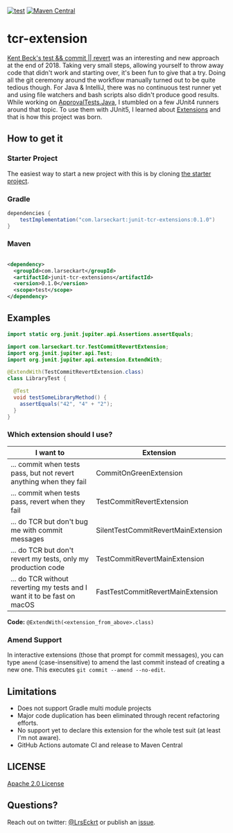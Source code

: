 [![test](https://github.com/LarsEckart/tcr-extension/actions/workflows/test.yml/badge.svg)](https://github.com/LarsEckart/tcr-extension/actions/workflows/test.yml)
[![Maven Central](https://maven-badges.herokuapp.com/maven-central/com.larseckart/junit-tcr-extensions/badge.svg)](https://maven-badges.herokuapp.com/maven-central/com.larseckart/junit-tcr-extensions)

# tcr-extension

[Kent Beck's test && commit || revert](https://medium.com/@kentbeck_7670/test-commit-revert-870bbd756864)
was an interesting and new approach at the end of 2018. Taking very small steps, allowing yourself
to throw away code that didn't work and starting over, it's been fun to give that a try. Doing all
the git ceremony around the workflow manually turned out to be quite tedious though. For Java &
IntelliJ, there was no continuous test runner yet and using file watchers and bash scripts also
didn't produce good results. While working
on [ApprovalTests.Java](https://github.com/approvals/ApprovalTests.Java), I stumbled on a few JUnit4
runners around that topic. To use them with JUnit5, I learned
about [Extensions](https://junit.org/junit5/docs/current/user-guide/#extensions) and that is how
this project was born.

## How to get it

### Starter Project

The easiest way to start a new project with this is by cloning [the starter project](https://github.com/LarsEckart/tcr-extension.starterproject).

### Gradle

```groovy
dependencies {
    testImplementation("com.larseckart:junit-tcr-extensions:0.1.0")
}
```

### Maven

```xml

<dependency>
  <groupId>com.larseckart</groupId>
  <artifactId>junit-tcr-extensions</artifactId>
  <version>0.1.0</version>
  <scope>test</scope>
</dependency>
```

## Examples

```java
import static org.junit.jupiter.api.Assertions.assertEquals;

import com.larseckart.tcr.TestCommitRevertExtension;
import org.junit.jupiter.api.Test;
import org.junit.jupiter.api.extension.ExtendWith;

@ExtendWith(TestCommitRevertExtension.class)
class LibraryTest {

  @Test
  void testSomeLibraryMethod() {
    assertEquals("42", "4" + "2");
  }
}
```

### Which extension should I use?

| I want to | Extension |
|-----------|-----------|
| ... commit when tests pass, but not revert anything when they fail | CommitOnGreenExtension |
| ... commit when tests pass, revert when they fail | TestCommitRevertExtension | 
| ... do TCR but don't bug me with commit messages | SilentTestCommitRevertMainExtension |
| ... do TCR but don't revert my tests, only my production code | TestCommitRevertMainExtension |
| ... do TCR without reverting my tests and I want it to be fast on macOS | FastTestCommitRevertMainExtension |

**Code:** `@ExtendWith(<extension_from_above>.class)`

### Amend Support

In interactive extensions (those that prompt for commit messages), you can type `amend` (case-insensitive) to amend the last commit instead of creating a new one. This executes `git commit --amend --no-edit`.

## Limitations

* Does not support Gradle multi module projects
* Major code duplication has been eliminated through recent refactoring efforts.
* No support yet to declare this extension for the whole test suit (at least I'm not aware).
* GitHub Actions automate CI and release to Maven Central

## LICENSE

[Apache 2.0 License](https://github.com/LarsEckart/tcr-extension/blob/main/LICENSE)

## Questions?

Reach out on twitter: [@LrsEckrt](https://twitter.com/LrsEckrt)
or publish an [issue](https://github.com/LarsEckart/tcr-extension/issues).

